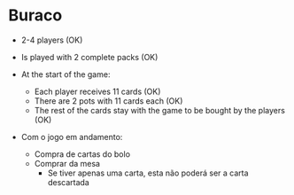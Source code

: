 Buraco
======

* 2-4 players (OK)

* Is played with 2 complete packs (OK)

* At the start of the game:
    * Each player receives 11 cards (OK)
    * There are 2 pots with 11 cards each (OK)
    * The rest of the cards stay with the game to be bought by the players (OK)

* Com o jogo em andamento:
    * Compra de cartas do bolo
    * Comprar da mesa
        * Se tiver apenas uma carta, esta não poderá ser a carta descartada

